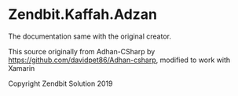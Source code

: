 # Zendbit.Kaffah.Adzan

The documentation same with the original creator.

This source originally from Adhan-CSharp by https://github.com/davidpet86/Adhan-csharp, modified to work with Xamarin

Copyright Zendbit Solution 2019
